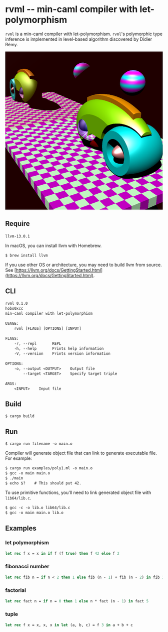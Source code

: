 # rvml -- min-caml compiler with let-polymorphism

`rvml` is a min-caml compiler with let-polymorphism.
`rvml`'s polymorphic type inference is implemented in level-based algorithm discovered by Didier Rémy.

![](img/contest.png)

## Require

`llvm-13.0.1`

In macOS, you can install llvm with Homebrew.

```
$ brew install llvm
```

If you use other OS or architecture, you may need to build llvm from source. See [https://llvm.org/docs/GettingStarted.html](https://llvm.org/docs/GettingStarted.html).

## CLI

```
rvml 0.1.0
hobo0xcc
min-caml compiler with let-polymorphism

USAGE:
    rvml [FLAGS] [OPTIONS] [INPUT]

FLAGS:
    -r, --repl       REPL
    -h, --help       Prints help information
    -V, --version    Prints version information

OPTIONS:
    -o, --output <OUTPUT>    Output file
        --target <TARGET>    Specify target triple

ARGS:
    <INPUT>    Input file
```

## Build

```
$ cargo build
```

## Run

```
$ cargo run filename -o main.o
```

Compiler will generate object file that can link to generate executable file.
For example:

```
$ cargo run examples/poly1.ml -o main.o
$ gcc -o main main.o
$ ./main
$ echo $?    # This should put 42.
```

To use primitive functions, you'll need to link generated object file with `lib64/lib.c`.

```
$ gcc -c -o lib.o lib64/lib.c
$ gcc -o main main.o lib.o
```

## Examples

### let polymorphism

```ocaml
let rec f x = x in if f (f true) then f 42 else f 2
```

### fibonacci number

```ocaml
let rec fib n = if n < 2 then 1 else fib (n - 1) + fib (n - 2) in fib 10
```

### factorial

```ocaml
let rec fact n = if n = 0 then 1 else n * fact (n - 1) in fact 5
```

### tuple

```ocaml
let rec f x = x, x, x in let (a, b, c) = f 3 in a + b + c
```

